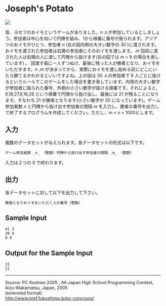 # Joseph's Potato

![][1]

昔、ヨセフのおイモというゲームがありました。_n_ 人が参加しているとしましょう。参加者は中心を向いて円陣を組み、1から順番に番号が振られます。アツアツのおイモがひとつ、参加者 _n_ (左の図内側の大きい数字の 30 )に渡されます。おイモを渡された参加者は右隣の参加者にそのおイモを渡します。 _m_ 回目に渡された人は右隣の人に渡して円陣から抜けます(左の図では _m_ = 9 の場合を表しています) 。 回渡す毎に一人ずつぬけ、最後に残った人が勝者となり、おイモをいただきます。_n_ ,_m_ が決まってから、実際におイモを渡し始める前にどこにいたら勝てるかわかるといいですよね。上の図は 30 人の参加者で 9 人ごとに抜けるというルールでこのゲームをした場合を書き表しています。内側の大きい数字が参加者に振られた番号、外側の小さい数字が抜ける順番です。それによると、9,18,27,6,16,26 という順番で円陣から抜け出し、最後には 21 が残ることになります。すなわち 21 が勝者となります(小さい数字が 30 になっています)。ゲーム参加者数 _n_ と円陣から抜け出す参加者の間隔 _m_ を入力し、勝者の番号を出力して終了するプログラムを作成してください。ただし、_m_ < _n_ < 1000とします。

## 入力

複数のデータセットが与えられます。各データセットの形式は以下です。

    ゲーム参加者数 _n_ （整数）円陣から抜け出す参加者の間隔 _m_ （整数）

入力は２つの 0 で終わります。

## 出力

各データセットに対して以下を出力して下さい。

    勝者となりおイモをいただく人の番号（整数）

## Sample Input

    41 3
    30 9
    0 0

## Output for the Sample Input

    31
    21

* * *

Source: PC Koshien 2005 , All-Japan High School Programming Contest, Aizu-Wakamatsu, Japan, 2005   
(extended format)   
<http://www.pref.fukushima.jp/pc-concours/>

[1]: IMAGE1/13_1.gif
